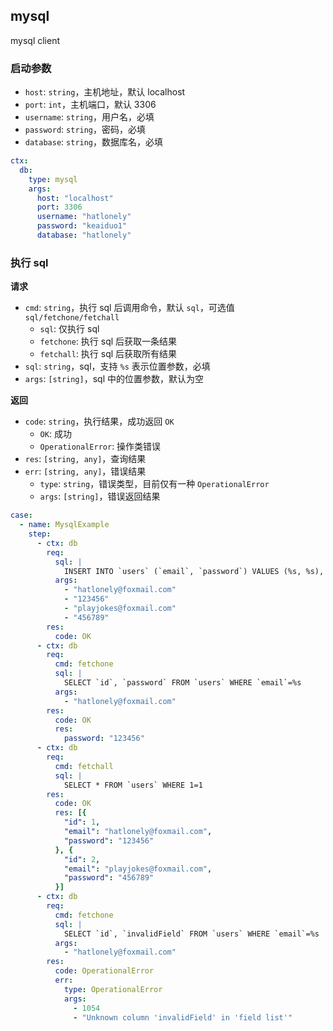 ## mysql

mysql client

### 启动参数

- `host`: `string`，主机地址，默认 localhost
- `port`: `int`，主机端口，默认 3306
- `username`: `string`，用户名，必填
- `password`: `string`，密码，必填
- `database`: `string`，数据库名，必填

```yaml
ctx:
  db:
    type: mysql
    args:
      host: "localhost"
      port: 3306
      username: "hatlonely"
      password: "keaiduo1"
      database: "hatlonely"
```

### 执行 sql

**请求**

- `cmd`: `string`，执行 sql 后调用命令，默认 `sql`，可选值 `sql/fetchone/fetchall`
    - `sql`: 仅执行 sql
    - `fetchone`: 执行 sql 后获取一条结果
    - `fetchall`: 执行 sql 后获取所有结果
- `sql`: `string`，sql，支持 `%s` 表示位置参数，必填
- `args`: `[string]`，sql 中的位置参数，默认为空

**返回**

- `code`: `string`，执行结果，成功返回 `OK`
    - `OK`: 成功
    - `OperationalError`: 操作类错误
- `res`: `[string, any]`，查询结果
- `err`: `[string, any]`，错误结果
    - `type`: `string`，错误类型，目前仅有一种 `OperationalError`
    - `args`: `[string]`，错误返回结果

```yaml
case:
  - name: MysqlExample
    step:
      - ctx: db
        req:
          sql: |
            INSERT INTO `users` (`email`, `password`) VALUES (%s, %s), (%s, %s)
          args:
            - "hatlonely@foxmail.com"
            - "123456"
            - "playjokes@foxmail.com"
            - "456789"
        res:
          code: OK
      - ctx: db
        req:
          cmd: fetchone
          sql: |
            SELECT `id`, `password` FROM `users` WHERE `email`=%s
          args:
            - "hatlonely@foxmail.com"
        res:
          code: OK
          res:
            password: "123456"
      - ctx: db
        req:
          cmd: fetchall
          sql: |
            SELECT * FROM `users` WHERE 1=1
        res:
          code: OK
          res: [{
            "id": 1,
            "email": "hatlonely@foxmail.com",
            "password": "123456"
          }, {
            "id": 2,
            "email": "playjokes@foxmail.com",
            "password": "456789"
          }]
      - ctx: db
        req:
          cmd: fetchone
          sql: |
            SELECT `id`, `invalidField` FROM `users` WHERE `email`=%s
          args:
            - "hatlonely@foxmail.com"
        res:
          code: OperationalError
          err:
            type: OperationalError
            args:
              - 1054
              - "Unknown column 'invalidField' in 'field list'"
```
